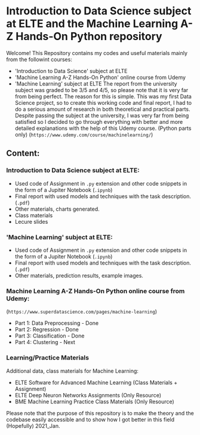 # Introduction to Data Science subject at ELTE and the Machine Learning A-Z Hands-On Python repository
Welcome!
This Repository contains my codes and useful materials mainly from the followint courses:
- 'Introduction to Data Science' subject at ELTE
- 'Machine Learning A-Z Hands-On Python' online course from Udemy
- 'Machine Learning' subject at ELTE
The report from the university subject was graded to be 3/5 and 4/5, so please note that it is very far from being perfect. 
The reason for this is simple. This was my first Data Science project, so to create this working code and final report, I had to do a serious amount of research in both theoretical and practical parts.
Despite passing the subject at the university, I was very far from being satisfied so I decided to go through everything with better and more detailed explanations with the help of this Udemy course. (Python parts only) (`https://www.udemy.com/course/machinelearning/`)

## Content:

### Introduction to Data Science subject at ELTE:
- Used code of Assignment in `.py` extension and other code snippets in the form of a Jupiter Notebook (`.ipynb`)
- Final report with used models and techniques with the task description. (`.pdf`)
- Other materials, charts generated.
- Class materials
- Lecure slides

### 'Machine Learning' subject at ELTE:
- Used code of Assignment in `.py` extension and other code snippets in the form of a Jupiter Notebook (`.ipynb`)
- Final report with used models and techniques with the task description. (`.pdf`)
- Other materials, prediction results, example images.

### Machine Learning A-Z Hands-On Python online course from Udemy:
(`https://www.superdatascience.com/pages/machine-learning`)

- Part 1: Data Preprocessing - Done
- Part 2: Regression - Done
- Part 3: Classification - Done
- Part 4: Clustering - Next

### Learning/Practice Materials
Additional data, class materials for Machine Learning:
- ELTE Software for Advanced Machine Learning (Class Materials + Assignment)
- ELTE Deep Neuron Networks Assignments (Only Resource)
- BME Machine Learning Practice Class Materials (Only Resource)



Please note that the purpose of this repository is to make the theory and the codebase easily accessible and to show how I got better in this field (Hopefully) 2021_Jan.